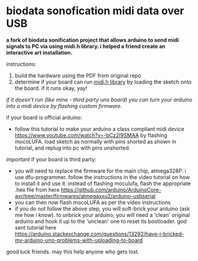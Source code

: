 # biodata sonofication midi data over USB

**a fork of biodata sonification project that allows arduino to send midi signals to PC via using midi.h library. i helped a friend create an interactive art installation.**

instructions:
1. build the hardware using the PDF from original repo
2. determine if your board can run [midi.h library](https://github.com/FortySevenEffects/arduino_midi_library?tab=readme-ov-file#documentation) by loading the sketch onto the board. if it runs okay, yay!

*if it doesn't run (like mine - third party uno board) you can turn your arduino into a midi device by flashing custom firmware.*

if your board is official arduino:
- follow this tutorial to make your arduino a class compliant midi device https://www.youtube.com/watch?v=-bCz2I9SMAA by flashing mocoLUFA. load sketch as normally with pins shorted as shown in tutorial, and replug into pc with pins unshorted.

*important* if your board is third party:
- you will need to replace the firmware for the main chip, atmega328P. i use dfu-programmer. follow the instructions in the video tutorial on how to install it and use it. instead of flashing moculufa, flash the appropriate .hex file from here https://github.com/arduino/ArduinoCore-avr/tree/master/firmwares/atmegaxxu2/arduino-usbserial
- you can then now flash mocoLUFA as per the video instructions
- if you do not follow the above step, you will soft-brick your arduino (ask me how i know). to unbrick your arduino, you will need a 'clean' original arduino and hook it up to the 'unclean' one to reset its bootloader. god sent tutorial here https://arduino.stackexchange.com/questions/13292/have-i-bricked-my-arduino-uno-problems-with-uploading-to-board

good luck friends. may this help anyone who gets lost.



